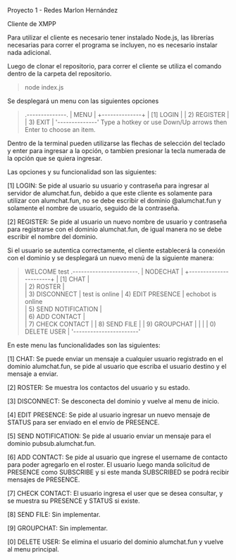 Proyecto 1 - Redes
Marlon Hernández

Cliente de XMPP

Para utilizar el cliente es necesario tener instalado Node.js, las librerías necesarias para correr el programa se incluyen, no es necesario instalar nada adicional.

Luego de clonar el repositorio, para correr el cliente se utiliza el comando dentro de la carpeta del repositorio.

> node index.js

Se desplegará un menu con las siguientes opciones

>.--------------.
>| MENU         |
>+--------------+
>| [1] LOGIN    |
>|  2) REGISTER |
>|  3) EXIT     |
>'--------------'
>Type a hotkey or use Down/Up arrows then Enter to choose an item.

Dentro de la terminal pueden utilizarse las flechas de selección del teclado y enter para ingresar a la opción, o tambien presionar la tecla numerada de la opción que se quiera ingresar.

Las opciones y su funcionalidad son las siguientes:

[1] LOGIN: Se pide al usuario su usuario y contraseña para ingresar al servidor de alumchat.fun, debido a que este cliente es solamente para utilizar con alumchat.fun, no se debe escribir el dominio @alumchat.fun y solamente el nombre de usuario, seguido de la contraseña.

[2] REGISTER: Se pide al usuario un nuevo nombre de usuario y contraseña para registrarse con el dominio alumchat.fun, de igual manera no se debe escribir el nombre del dominio.

Si el usuario se autentica correctamente, el cliente establecerá la conexión con el dominio y se desplegará un nuevo menú de la siguiente manera:

>WELCOME test
>.-----------------------.
>| NODECHAT              |
>+-----------------------+
>| [1] CHAT              |       
>|  2) ROSTER            |       
>|  3) DISCONNECT        |       test is online
>|  4) EDIT PRESENCE     |       echobot is online      
>|  5) SEND NOTIFICATION |       
>|  6) ADD CONTACT       |      
>|  7) CHECK CONTACT     |
>|  8) SEND FILE         |
>|  9) GROUPCHAT         |
>|                       |
>|  0) DELETE USER       |
>'-----------------------'

En este menu las funcionalidades son las siguientes:

[1] CHAT: Se puede enviar un mensaje a cualquier usuario registrado en el dominio alumchat.fun, se pide al usuario que escriba el usuario destino y el mensaje a enviar.

[2] ROSTER: Se muestra los contactos del usuario y su estado.

[3] DISCONNECT: Se desconecta del dominio y vuelve al menu de inicio.

[4] EDIT PRESENCE: Se pide al usuario ingresar un nuevo mensaje de STATUS para ser enviado en el envío de PRESENCE.

[5] SEND NOTIFICATION: Se pide al usuario enviar un mensaje para el dominio pubsub.alumchat.fun.

[6] ADD CONTACT: Se pide al usuario que ingrese el username de contacto para poder agregarlo en el roster. El usuario luego manda solicitud de PRESENCE como SUBSCRIBE y si este manda SUBSCRIBED se podrá recibir mensajes de PRESENCE.

[7] CHECK CONTACT: El usuario ingresa el user que se desea consultar, y se muestra su PRESENCE y STATUS si existe.

[8] SEND FILE: Sin implementar.

[9] GROUPCHAT: Sin implementar.

[0] DELETE USER: Se elimina el usuario del dominio alumchat.fun y vuelve al menu principal.